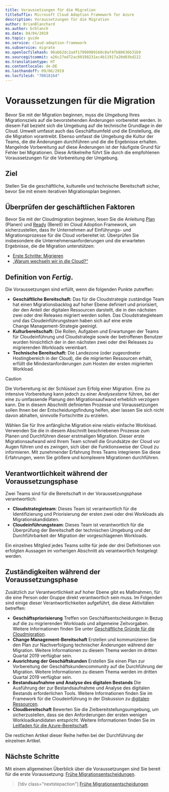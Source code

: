```yaml
---
title: Voraussetzungen für die Migration
titleSuffix: Microsoft Cloud Adoption Framework for Azure
description: Voraussetzungen für die Migration
author: BrianBlanchard
ms.author: brblanch
ms.date: 04/04/2019
ms.topic: guide
ms.service: cloud-adoption-framework
ms.subservice: migrate
ms.openlocfilehash: 96ab62dc2adf17890989160c0af4fb80636b31b9
ms.sourcegitcommit: a26c27ed72ac89198231ec4b11917a20d03bd222
ms.translationtype: HT
ms.contentlocale: de-DE
ms.lasthandoff: 09/06/2019
ms.locfileid: "70818164"
---
```

# <a name="prerequisites-for-migration"></a>Voraussetzungen für die Migration

Bevor Sie mit der Migration beginnen, muss die _Umgebung_ Ihres Migrationsziels auf die bevorstehenden Änderungen vorbereitet werden. In diesem Fall bezieht sich die Umgebung auf die technische Grundlage in der Cloud. Umwelt umfasst auch das Geschäftsumfeld und die Einstellung, die die Migration vorantreibt. Ebenso umfasst die Umgebung die Kultur der Teams, die die Änderungen durchführen und die die Ergebnisse erhalten. Mangelnde Vorbereitung auf diese Änderungen ist der häufigste Grund für Fehler bei Migrationen. Diese Artikelreihe führt Sie durch die empfohlenen Voraussetzungen für die Vorbereitung der Umgebung.

## <a name="objective"></a>Ziel

Stellen Sie die geschäftliche, kulturelle und technische Bereitschaft sicher, bevor Sie mit einem iterativen Migrationsplan beginnen.

## <a name="review-business-drivers"></a>Überprüfen der geschäftlichen Faktoren

Bevor Sie mit der Cloudmigration beginnen, lesen Sie die Anleitung [Plan](../../../business-strategy/index.md) (Planen) und [Ready](../../../ready/index.md) (Bereit) im Cloud Adoption Framework, um sicherzustellen, dass Ihr Unternehmen auf Einführungs- und Migrationsprozesse für die Cloud vorbereitet ist. Überprüfen Sie insbesondere die Unternehmensanforderungen und die erwarteten Ergebnisse, die die Migration unterstützen:

- [Erste Schritte: Migrieren](../../../getting-started/migrate.md)
- [„Warum wechseln wir in die Cloud?“](../../../business-strategy/motivations-why-are-we-moving-to-the-cloud.md)

## <a name="definition-of-done"></a>Definition von *Fertig*.

Die Voraussetzungen sind erfüllt, wenn die folgenden Punkte zutreffen:

- **Geschäftliche Bereitschaft:** Das für die Cloudstrategie zuständige Team hat einen Migrationsbacklog auf hoher Ebene definiert und priorisiert, der den Anteil der digitalen Ressourcen darstellt, die in den nächsten zwei oder drei Releases migriert werden sollen. Das Cloudstrategieteam und das Cloudeinführungsteam haben sich auf eine erste Change Management-Strategie geeinigt.
- **Kulturbereitschaft:** Die Rollen, Aufgaben und Erwartungen der Teams für Cloudeinführung und Cloudstrategie sowie der betroffenen Benutzer wurden hinsichtlich der in den nächsten zwei oder drei Releases zu migrierenden Workloads vereinbart.
- **Technische Bereitschaft:** Die Landezone (oder zugeordneter Hostingbereich in der Cloud), die die migrierten Ressourcen erhält, erfüllt die Mindestanforderungen zum Hosten der ersten migrierten Workload.

> [!CAUTION]
> Die Vorbereitung ist der Schlüssel zum Erfolg einer Migration. Eine zu intensive Vorbereitung kann jedoch zu einer *Analysestarre* führen, bei der eine zu umfassende Planung den Migrationsaufwand erheblich verzögern kann. Die in diesem Abschnitt definierten Prozesse und Voraussetzungen sollen Ihnen bei der Entscheidungsfindung helfen, aber lassen Sie sich nicht davon abhalten, sinnvolle Fortschritte zu erzielen.
>
> Wählen Sie für Ihre anfängliche Migration eine relativ einfache Workload. Verwenden Sie die in diesem Abschnitt beschriebenen Prozesse zum Planen und Durchführen dieser erstmaligen Migration. Dieser erste Migrationsaufwand wird Ihrem Team schnell die Grundsätze der Cloud vor Augen führen und es zwingen, sich über die Funktionsweise der Cloud zu informieren. Mit zunehmender Erfahrung Ihres Teams integrieren Sie diese Erfahrungen, wenn Sie größere und komplexere Migrationen durchführen.

## <a name="accountability-during-prerequisites"></a>Verantwortlichkeit während der Voraussetzungsphase

Zwei Teams sind für die Bereitschaft in der Voraussetzungsphase verantwortlich:

- **Cloudstrategieteam**: Dieses Team ist verantwortlich für die Identifizierung und Priorisierung der ersten zwei oder drei Workloads als Migrationskandidaten.
- **Cloudeinführungsteam**: Dieses Team ist verantwortlich für die Überprüfung der Bereitschaft der technischen Umgebung und der Durchführbarkeit der Migration der vorgeschlagenen Workloads.

Ein einzelnes Mitglied jedes Teams sollte für jede der drei Definitionen von erfolgten Aussagen im vorherigen Abschnitt als verantwortlich festgelegt werden.

## <a name="responsibilities-during-prerequisites"></a>Zuständigkeiten während der Voraussetzungsphase

Zusätzlich zur Verantwortlichkeit auf hoher Ebene gibt es Maßnahmen, für die eine Person oder Gruppe direkt verantwortlich sein muss. Im Folgenden sind einige dieser Verantwortlichkeiten aufgeführt, die diese Aktivitäten betreffen:

- **Geschäftspriorisierung** Treffen von Geschäftsentscheidungen in Bezug auf die zu migrierenden Workloads und allgemeine Zeitvorgaben. Weitere Informationen finden Sie unter [Geschäftliche Gründe für die Cloudmigration](../../../business-strategy/motivations-why-are-we-moving-to-the-cloud.md).
- **Change Management-Bereitschaft** Erstellen und kommunizieren Sie den Plan zur Nachverfolgung technischer Änderungen während der Migration. Weitere Informationen zu diesem Thema werden im dritten Quartal 2019 verfügbar sein.
- **Ausrichtung der Geschäftskunden** Erstellen Sie einen Plan zur Vorbereitung der Geschäftskundencommunity auf die Durchführung der Migration. Weitere Informationen zu diesem Thema werden im dritten Quartal 2019 verfügbar sein.
- **Bestandsaufnahme und Analyse des digitalen Bestands** Die Ausführung der zur Bestandsaufnahme und Analyse des digitalen Bestands erforderlichen Tools. Weitere Informationen finden Sie im Framework für die Cloudeinführung in der Diskussion zu [digitalen Ressourcen](../../../digital-estate/index.md).
- **Cloudbereitschaft** Bewerten Sie die Zielbereitstellungsumgebung, um sicherzustellen, dass sie den Anforderungen der ersten wenigen Workloadkandidaten entspricht. Weitere Informationen finden Sie im [Leitfaden für die Azure-Bereitschaft](../../../ready/azure-readiness-guide/index.md).

Die restlichen Artikel dieser Reihe helfen bei der Durchführung der einzelnen Artikel.

## <a name="next-steps"></a>Nächste Schritte

Mit einem allgemeinen Überblick über die Voraussetzungen sind Sie bereit für die erste Voraussetzung: [Frühe Migrationsentscheidungen](./decisions.md).

> [!div class="nextstepaction"]
> [Frühe Migrationsentscheidungen](./decisions.md)
